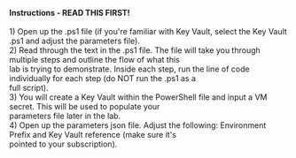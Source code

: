 <b>Instructions - READ THIS FIRST!</b>
<br><br>1) Open up the .ps1 file (if you're familiar with Key Vault, select the Key Vault .ps1 and adjust the parameters file).
<br>2) Read through the text in the .ps1 file. The file will take you through multiple steps and outline the flow of what this
<br>lab is trying to demonstrate. Inside each step, run the line of code individually for each step (do NOT run the .ps1 as a 
<br>full script).
<br>3) You will create a Key Vault within the PowerShell file and input a VM secret. This will be used to populate your
<br>parameters file later in the lab.
<br>4) Open up the parameters json file. Adjust the following: Environment Prefix and Key Vault reference (make sure it's 
<br>pointed to your subscription).
